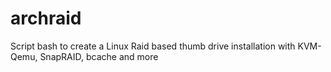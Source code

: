 # archraid
Script bash to create a Linux Raid based thumb drive installation with KVM-Qemu, SnapRAID, bcache and more

